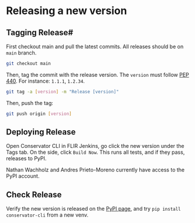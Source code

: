 # Releasing a new version

## Tagging Release#

First checkout main and pull the latest commits. All releases 
should be on `main` branch.

```bash
git checkout main
```

Then, tag the commit with the release version. The `version` must
follow [PEP 440](https://www.python.org/dev/peps/pep-0440/). For instance: `1.1.1`, `1.2.34`.

```bash
git tag -a [version] -m "Release [version]"
```

Then, push the tag:

```bash
git push origin [version]
```

## Deploying Release

Open Conservator CLI in FLIR Jenkins, go click the new version under the Tags tab.
On the side, click `Build Now`. This runs all tests, and if they pass, releases to PyPI.

Nathan Wachholz and Andres Prieto-Moreno currently have access to the PyPI account.

## Check Release

Verify the new version is released on the [PyPI page](https://pypi.org/project/conservator-cli/), and try `pip install conservator-cli` from a new venv.
